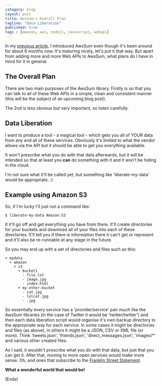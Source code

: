 ```yaml
---
category: blog
layout: post
title: AwsSum's Overall Plan
tagline: "Data Liberation"
published: true
tags : [amazon, aws, nodejs, javascript, webapi]
---
```

In my [previous article](node-awssum.html), I introduced AwsSum even though it's been around for about 6 months
now. It's maturing nicely, let's put it that way. But apart from adding more and more Web APIs to AwsSum, what plans do
I have in mind for it in general.

## The Overall Plan ##

There are two main purposes of the AwsSum library. Firstly is so that you can talk to all of these Web APIs in a
simple, clean and consistent manner (this will be the subject of an upcoming blog post).

The 2nd is less obvious but very important, so listen carefully.

## Data Liberation ##

I want to produce a tool - a magical tool - which gets you all of YOUR data from any and all of these
services. Obviously it's limited to what the vendor allows via the API but it should be able to get you everything
available.

It won't prescribe what you do with that data afterwards, but it will be intended so that at least you **can** do
something with it and it won't be hiding in the cloud.

I'm not sure what it'll be called yet, but something like 'liberate-my-data' would be appropriate. :)

## Example using Amazon S3 ##

So, if I'm lucky I'll just run a command like:

    $ liberate-my-data Amazon:S3

It it'll go off and get everything you have from there. It'll create directories for your buckets and download all of
your files into each of these directories. It'll tell you if there is information there it can't get or represent and
it'll also be re-runnable at any stage in the future.

So you may end up with a set of directories and files such as this:

    + mydata
      + amazon
        + s3
          + bucket1
            - file.txt
            - image.jpg
            - index.html
          + my-other-bucket
            - cat.jpg
            - lolcat.jpg
            - .jpg

So essentially every service has a 'provider/service' pair much like the AwsSum libraries (in the case of Twitter it
would be 'twitter/twitter') and then each data liberation script would organise it's own backup directory in the
appropriate way for each service. In some cases it might be directories and files (as above), in others it might be a
JSON, CSV or XML file (or more). Think 'tweets.json', 'friends.json', 'direct_messages.json', 'images/*' and various
other created files.

As I said, it wouldn't prescribe what you do with that data, but just that you can get it. After that, moving to more
open services would make more sense. Oh, and ones that subscribe to the [Franklin Street
Statement](http://autonomo.us/2008/07/franklin-street-statement/).

**What a wonderful world that would be!**

(Ends)
